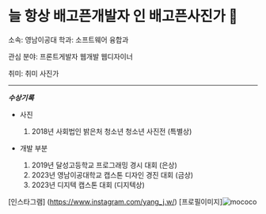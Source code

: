 # 늘 항상 배고픈개발자 인 배고픈사진가 👋

소속: 영남이공대
학과: 소프트웨어 융합과

관심 분야: 프론트게발자 웹개발 웹디자이너

취미: 취미 사진가

---

***수상기록***

* 사진
  1. 2018년 사회법인 밝은처 청소년 청소년 사진전 (특별상)

* 개발 부분
  1. 2019년 달성고등학교 프로그래밍 경시 대회 (은상)
  2. 2023년 영남이공대학교 캡스톤 디자인 경진 대회 (금상)
  3. 2023년 디지텍 캡스톤 대회 (디지텍상)
 
[인스타그램] (https://www.instagram.com/yang_j.w/)
[프로필이미지]![mococo](https://github.com/yanglilla/yanglilla/assets/144306530/b9dc8e5b-b951-4305-b0ab-51bac5753eab)



<!--
**yanglilla/yanglilla** is a ✨ _special_ ✨ repository because its `README.md` (this file) appears on your GitHub profile.

Here are some ideas to get you started:

- 🔭 I’m currently working on ...
- 🌱 I’m currently learning ...
- 👯 I’m looking to collaborate on ...
- 🤔 I’m looking for help with ...
- 💬 Ask me about ...
- 📫 How to reach me: ...
- 😄 Pronouns: ...
- ⚡ Fun fact: ...
-->
